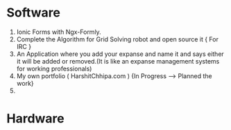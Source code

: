 # Software
1) Ionic Forms with Ngx-Formly.
2) Complete the Algorithm for Grid Solving robot and open source it { For IRC }
3) An Application where you add your expanse and name it and says either it will be added or removed.(It is like an expanse management systems for working professionals)
4) My own portfolio ( HarshitChhipa.com ) {In Progress --> Planned the work}
5)

# Hardware
